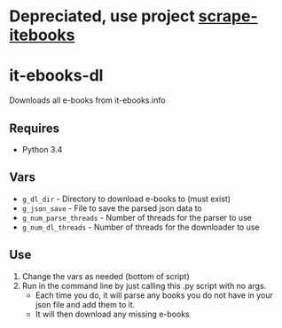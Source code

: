 # Depreciated, use project [scrape-itebooks](https://github.com/xtream1101/scrape-itebooks)


it-ebooks-dl
============

Downloads all e-books from it-ebooks.info


Requires
--------

* Python 3.4


Vars
----
 
  * `g_dl_dir` - Directory to download e-books to (must exist)
  * `g_json_save` - File to save the parsed json data to
  * `g_num_parse_threads` - Number of threads for the parser to use
  * `g_num_dl_threads` - Number of threads for the downloader to use


Use
---

1. Change the vars as needed (bottom of script)
2. Run in the command line by just calling this .py script with no args. 
    * Each time you do, it will parse any books you do not have in your json file and add them to it.
    * It will then download any missing e-books 

